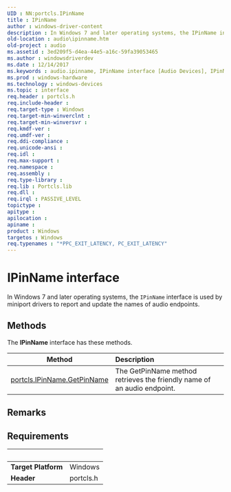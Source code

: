 ```yaml
---
UID : NN:portcls.IPinName
title : IPinName
author : windows-driver-content
description : In Windows 7 and later operating systems, the IPinName interface is used by miniport drivers to report and update the names of audio endpoints.
old-location : audio\ipinname.htm
old-project : audio
ms.assetid : 3ed209f5-d4ea-44e5-a16c-59fa39053465
ms.author : windowsdriverdev
ms.date : 12/14/2017
ms.keywords : audio.ipinname, IPinName interface [Audio Devices], IPinName interface [Audio Devices], described, IPinName, portcls/IPinName, audmp-routines_27ed00c6-3e56-400f-9bed-2c2c84091e74.xml
ms.prod : windows-hardware
ms.technology : windows-devices
ms.topic : interface
req.header : portcls.h
req.include-header : 
req.target-type : Windows
req.target-min-winverclnt : 
req.target-min-winversvr : 
req.kmdf-ver : 
req.umdf-ver : 
req.ddi-compliance : 
req.unicode-ansi : 
req.idl : 
req.max-support : 
req.namespace : 
req.assembly : 
req.type-library : 
req.lib : Portcls.lib
req.dll : 
req.irql : PASSIVE_LEVEL
topictype : 
apitype : 
apilocation : 
apiname : 
product : Windows
targetos : Windows
req.typenames : "*PPC_EXIT_LATENCY, PC_EXIT_LATENCY"
---
```


# IPinName interface

In Windows 7 and later operating systems, the <code>IPinName</code> interface is used by miniport drivers to report and update the names of audio endpoints.

## Methods

<p>The <b>IPinName</b> interface has these methods.</p>

| Method | Description |
| ---- |:---- |
| [portcls.IPinName.GetPinName](nf-portcls-ipinname-getpinname.md) | The GetPinName method retrieves the friendly name of an audio endpoint. |

## Remarks



## Requirements
| &nbsp; | &nbsp; |
| ---- |:---- |
| **Target Platform** | Windows |
| **Header** | portcls.h |